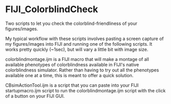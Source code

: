 # FIJI_ColorblindCheck
Two scripts to let you check the colorblind-friendliness of your figures/images. 

My typical workflow with these scripts involves pasting a screen capture of my
figures/images into FIJI and running one of the following scripts. 
It works pretty quickly (~1sec), but will vary a little bit with image size. 

colorblindmontage.ijm is a FIJI macro that will make a montage of all available 
phenotypes of colorblindness available in FIJI's native colorblindness simulator. 
Rather than having to try out all the phenotypes available one at a time, this is
meant to offer a quick solution. 

CBsimActionTool.ijm is a script that you can paste into your FIJI startupmacro.ijm 
script to run the colorblindmontage.ijm script with the click of a button on your
FIJI GUI. 
